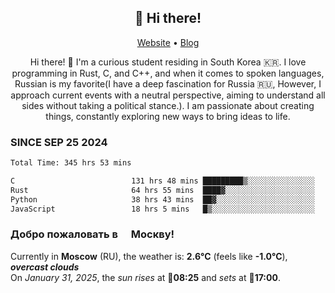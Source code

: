 <h2 align="center">👋 Hi there!</h2>
<p align="center">
  <a href="https://urdekcah.ru">Website</a> •
  <a href="https://urdekcah.blog">Blog</a>
</p>

<p align="center">
  Hi there! 👋 I'm a curious student residing in South Korea 🇰🇷. I love programming in Rust, C, and C++, and when it comes to spoken languages, Russian is my favorite(I have a deep fascination for Russia 🇷🇺, However, I approach current events with a neutral perspective, aiming to understand all sides without taking a political stance.). I am passionate about creating things, constantly exploring new ways to bring ideas to life.
</p>

### SINCE SEP 25 2024
<!--START_SECTION:waka-->
<!--LAST_WAKA_UPDATE:2025-01-31 18:27:20-->
```txt
Total Time: 345 hrs 53 mins

C                          131 hrs 48 mins █████████▒░░░░░░░░░░░░░░░   37.12 %
Rust                       64 hrs 55 mins  ████▓░░░░░░░░░░░░░░░░░░░░   18.28 %
Python                     38 hrs 43 mins  ██▓░░░░░░░░░░░░░░░░░░░░░░   10.90 %
JavaScript                 18 hrs 5 mins   █▒░░░░░░░░░░░░░░░░░░░░░░░   05.10 %
```
<!--END_SECTION:waka-->

<h3>Добро пожаловать в <img src="https://cdn-icons-png.flaticon.com/512/197/197408.png" width="13"/> Москву!</h3>

<!--START_SECTION:weather:moscow-->
<!--LAST_WEATHER_UPDATE:2025-01-31 18:27:19-->
Currently in **Moscow** (RU), the weather is: **2.6°C** (feels like **-1.0°C**), ***overcast clouds***<br/>
On *January 31, 2025*, the *sun rises* at 🌅**08:25** and *sets* at 🌇**17:00**.
<!--END_SECTION:weather-->
